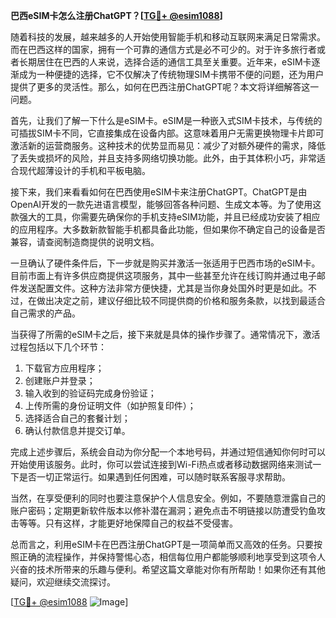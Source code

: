 **巴西eSIM卡怎么注册ChatGPT？[[TG💪+ @esim1088](https://t.me/s/esim1088)]**

随着科技的发展，越来越多的人开始使用智能手机和移动互联网来满足日常需求。而在巴西这样的国家，拥有一个可靠的通信方式是必不可少的。对于许多旅行者或者长期居住在巴西的人来说，选择合适的通信工具至关重要。近年来，eSIM卡逐渐成为一种便捷的选择，它不仅解决了传统物理SIM卡携带不便的问题，还为用户提供了更多的灵活性。那么，如何在巴西注册ChatGPT呢？本文将详细解答这一问题。

首先，让我们了解一下什么是eSIM卡。eSIM是一种嵌入式SIM卡技术，与传统的可插拔SIM卡不同，它直接集成在设备内部。这意味着用户无需更换物理卡片即可激活新的运营商服务。这种技术的优势显而易见：减少了对额外硬件的需求，降低了丢失或损坏的风险，并且支持多网络切换功能。此外，由于其体积小巧，非常适合现代超薄设计的手机和平板电脑。

接下来，我们来看看如何在巴西使用eSIM卡来注册ChatGPT。ChatGPT是由OpenAI开发的一款先进语言模型，能够回答各种问题、生成文本等。为了使用这款强大的工具，你需要先确保你的手机支持eSIM功能，并且已经成功安装了相应的应用程序。大多数新款智能手机都具备此功能，但如果你不确定自己的设备是否兼容，请查阅制造商提供的说明文档。

一旦确认了硬件条件后，下一步就是购买并激活一张适用于巴西市场的eSIM卡。目前市面上有许多供应商提供这项服务，其中一些甚至允许在线订购并通过电子邮件发送配置文件。这种方法非常方便快捷，尤其是当你身处国外时更是如此。不过，在做出决定之前，建议仔细比较不同提供商的价格和服务条款，以找到最适合自己需求的产品。

当获得了所需的eSIM卡之后，接下来就是具体的操作步骤了。通常情况下，激活过程包括以下几个环节：
1. 下载官方应用程序；
2. 创建账户并登录；
3. 输入收到的验证码完成身份验证；
4. 上传所需的身份证明文件（如护照复印件）；
5. 选择适合自己的套餐计划；
6. 确认付款信息并提交订单。

完成上述步骤后，系统会自动为你分配一个本地号码，并通过短信通知你何时可以开始使用该服务。此时，你可以尝试连接到Wi-Fi热点或者移动数据网络来测试一下是否一切正常运行。如果遇到任何困难，可以随时联系客服寻求帮助。

当然，在享受便利的同时也要注意保护个人信息安全。例如，不要随意泄露自己的账户密码；定期更新软件版本以修补潜在漏洞；避免点击不明链接以防遭受钓鱼攻击等等。只有这样，才能更好地保障自己的权益不受侵害。

总而言之，利用eSIM卡在巴西注册ChatGPT是一项简单而又高效的任务。只要按照正确的流程操作，并保持警惕心态，相信每位用户都能够顺利地享受到这项令人兴奋的技术所带来的乐趣与便利。希望这篇文章能对你有所帮助！如果你还有其他疑问，欢迎继续交流探讨。

[[TG💪+ @esim1088](https://t.me/s/esim1088) ![Image](https://i.postimg.cc/4NQfJmqS/Snipaste-2025-05-13-00-14-12.png)]